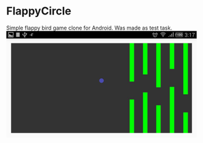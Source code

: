 # FlappyCircle
Simple flappy bird game clone for Android. Was made as test task.
![Alt text](Game.jpg?raw=true "Screenshot")
